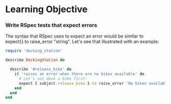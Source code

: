 # Learning Objective

### Write RSpec tests that expect errors

The syntax that RSpec uses to expect an error would be similar to expect{}.to raise_error "string". Let's see that illustrated with an example:

```ruby
require 'docking_station'

describe DockingStation do

  describe '#release_bike' do
    it 'raises an error when there are no bikes available' do
      # Let's not dock a bike first:
      expect { subject.release_bike }.to raise_error 'No bikes available'
    end
  end
end
```
